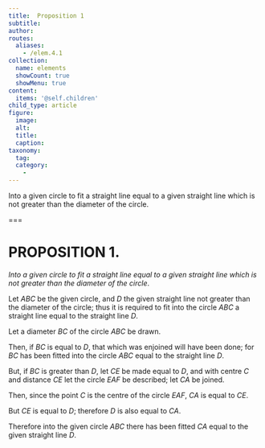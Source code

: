 ```yaml
---
title:  Proposition 1
subtitle: 
author:
routes:
  aliases:
    - /elem.4.1
collection:
  name: elements
  showCount: true
  showMenu: true
content:
  items: '@self.children'
child_type: article
figure:
  image:
  alt:
  title:
  caption:
taxonomy:
  tag:
  category:
    - 
---
```


<p><emph>Into a given circle to fit a straight line equal to a given straight line which is not greater than the diameter of the circle</emph>. </p>

===

<h1>PROPOSITION 1.</h1>
<p><em>Into a given circle to fit a straight line equal to a given straight line which is not greater than the diameter of the circle</em>. </p>

<p>Let <em>ABC</em> be the given circle, and <em>D</em> the given straight line not greater than the diameter of the circle; thus it is required to fit into the circle <em>ABC</em> a straight line equal to the straight line <em>D</em>. 
      </p>

<p>Let a diameter <em>BC</em> of the circle <em>ABC</em> be drawn. </p>

<p>Then, if <em>BC</em> is equal to <em>D</em>, that which was enjoined will have been done; for <em>BC</em> has been fitted into the circle <em>ABC</em> equal to the straight line <em>D</em>. </p>

<p>But, if <em>BC</em> is greater than <em>D</em>, let <em>CE</em> be made equal to <em>D</em>, and with centre <em>C</em> and distance <em>CE</em> let the circle <em>EAF</em> be described; let <em>CA</em> be joined. </p>

<p>Then, since the point <em>C</em> is the centre of the circle <em>EAF</em>, <span class="center"><em>CA</em> is equal to <em>CE</em>.</span>
      </p>

<p>But <em>CE</em> is equal to <em>D</em>; <span class="center">therefore <em>D</em> is also equal to <em>CA</em>.</span>
      </p>

<p>Therefore into the given circle <em>ABC</em> there has been fitted <em>CA</em> equal to the given straight line <em>D</em>.</p>
